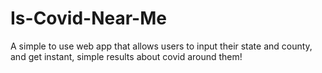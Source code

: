 # Is-Covid-Near-Me
A simple to use web app that allows users to input their state and county, and get instant, simple results about covid around them!
